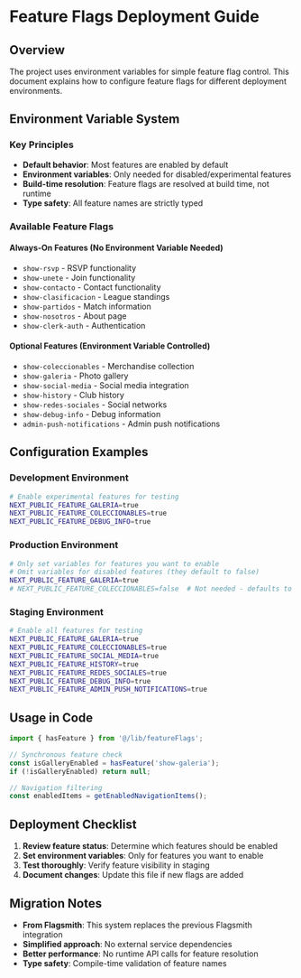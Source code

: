 # Feature Flags Deployment Guide

## Overview

The project uses environment variables for simple feature flag control. This document explains how to configure feature flags for different deployment environments.

## Environment Variable System

### Key Principles
- **Default behavior**: Most features are enabled by default
- **Environment variables**: Only needed for disabled/experimental features
- **Build-time resolution**: Feature flags are resolved at build time, not runtime
- **Type safety**: All feature names are strictly typed

### Available Feature Flags

#### Always-On Features (No Environment Variable Needed)
- `show-rsvp` - RSVP functionality
- `show-unete` - Join functionality  
- `show-contacto` - Contact functionality
- `show-clasificacion` - League standings
- `show-partidos` - Match information
- `show-nosotros` - About page
- `show-clerk-auth` - Authentication

#### Optional Features (Environment Variable Controlled)
- `show-coleccionables` - Merchandise collection
- `show-galeria` - Photo gallery
- `show-social-media` - Social media integration
- `show-history` - Club history
- `show-redes-sociales` - Social networks
- `show-debug-info` - Debug information
- `admin-push-notifications` - Admin push notifications

## Configuration Examples

### Development Environment
```bash
# Enable experimental features for testing
NEXT_PUBLIC_FEATURE_GALERIA=true
NEXT_PUBLIC_FEATURE_COLECCIONABLES=true
NEXT_PUBLIC_FEATURE_DEBUG_INFO=true
```

### Production Environment
```bash
# Only set variables for features you want to enable
# Omit variables for disabled features (they default to false)
NEXT_PUBLIC_FEATURE_GALERIA=true
# NEXT_PUBLIC_FEATURE_COLECCIONABLES=false  # Not needed - defaults to false
```

### Staging Environment
```bash
# Enable all features for testing
NEXT_PUBLIC_FEATURE_GALERIA=true
NEXT_PUBLIC_FEATURE_COLECCIONABLES=true
NEXT_PUBLIC_FEATURE_SOCIAL_MEDIA=true
NEXT_PUBLIC_FEATURE_HISTORY=true
NEXT_PUBLIC_FEATURE_REDES_SOCIALES=true
NEXT_PUBLIC_FEATURE_DEBUG_INFO=true
NEXT_PUBLIC_FEATURE_ADMIN_PUSH_NOTIFICATIONS=true
```

## Usage in Code

```typescript
import { hasFeature } from '@/lib/featureFlags';

// Synchronous feature check
const isGalleryEnabled = hasFeature('show-galeria');
if (!isGalleryEnabled) return null;

// Navigation filtering
const enabledItems = getEnabledNavigationItems();
```

## Deployment Checklist

1. **Review feature status**: Determine which features should be enabled
2. **Set environment variables**: Only for features you want to enable
3. **Test thoroughly**: Verify feature visibility in staging
4. **Document changes**: Update this file if new flags are added

## Migration Notes

- **From Flagsmith**: This system replaces the previous Flagsmith integration
- **Simplified approach**: No external service dependencies
- **Better performance**: No runtime API calls for feature resolution
- **Type safety**: Compile-time validation of feature names